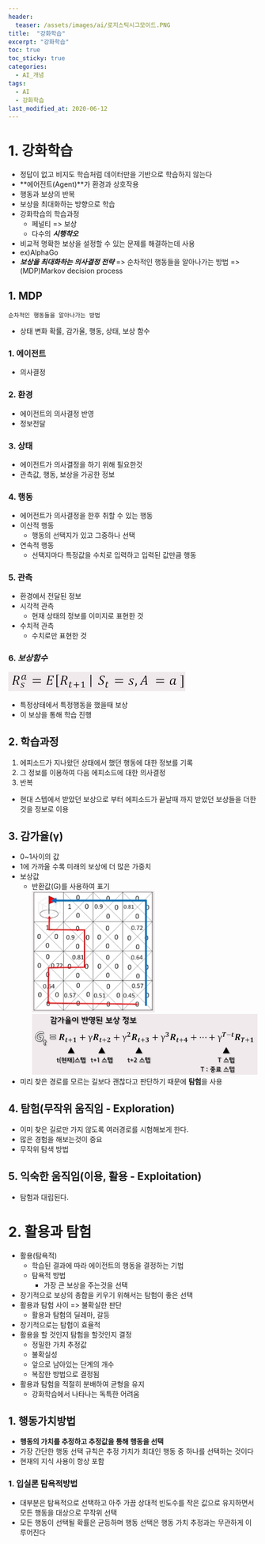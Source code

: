 ```yaml
---
header:
  teaser: /assets/images/ai/로지스틱시그모이드.PNG
title:  "강화학습"
excerpt: "강화학습"
toc: true
toc_sticky: true
categories:
  - AI_개념
tags:
  - AI
  - 강화학습
last_modified_at: 2020-06-12
---
```


# 1. 강화학습 
* 정답이 없고 비지도 학습처럼 데이터만을 기반으로 학습하지 않는다
* **에어전트(Agent)**가 환경과 상호작용 
* 행동과 보상의 반복 
* 보상을 최대화하는 방향으로 학습
* 강화학습의 학습과정
  * 페널티 => 보상
  * 다수의 ***시행착오***
* 비교적 명확한 보상을 설정할 수 있는 문제를 해결하는데 사용
* ex)AlphaGo
* ***보상을 최대화하는 의사결정 전략*** => 순차적인 행동들을 알아나가는 방법 => (MDP)Markov decision process

## 1. MDP 
  
    순차적인 행동들을 알아나가는 방법
    
* 상태 변화 확률, 감가율, 행동, 상태, 보상 함수

### 1. 에이전트
* 의사결정
  
### 2. 환경 
* 에이전트의 의사결정 반영
* 정보전달
  
### 3. 상태
* 에이전트가 의사결정을 하기 위해 필요한것
* 관측값, 행동, 보상을 가공한 정보
  
### 4. 행동
* 에어전트가 의사결정을 한후 취할 수 있는 행동
* 이산적 행동
  * 행동의 선택지가 있고 그중하나 선택
* 연속적 행동
  * 선택지마다 특정값을 수치로 입력하고 입력된 값만큼 행동
    
### 5. 관측
* 환경에서 전달된 정보
* 시각적 관측
  * 현재 상태의 정보를 이미지로 표현한 것
* 수치적 관측
  * 수치로만 표현한 것
    
### 6. ***보상함수***
![보상함수](/assets/images/ai/보상함수.PNG)  
* 특정상태에서 특정행동을 했을때 보상 
* 이 보상을 통해 학습 진행
  
## 2. 학습과정
1. 에피소드가 지나왔던 상태에서 했던 행동에 대한 정보를 기록   
2. 그 정보를 이용하여 다음 에피소드에 대한 의사결정 
3. 반복  

* 현대 스텝에서 받았던 보상으로 부터 에피소드가 끝날때 까지 받았던 보상들을 더한 것을 정보로 이용

## 3. 감가율(γ)
* 0~1사이의 값
* 1에 가까울 수록 미래의 보상에 더 많은 가중치
* 보상값  
  * 반환값(G)를 사용하여 표기  
  ![반환값](/assets/images/ai/반환값.PNG)   
  ![보상값](/assets/images/ai/보상값.PNG)  
* 미리 찾은 경로를 모르는 길보다 괜찮다고 판단하기 때문에 **탐험**을 사용
  
## 4. 탐험(무작위 움직임 - Exploration)
* 이미 찾은 길로만 가지 않도록 여러경로를 시험해보게 한다.
* 많은 경험을 해보는것이 중요
* 무작위 탐색 방법

## 5. 익숙한 움직임(이용, 활용 - Exploitation)
* 탐험과 대립된다.
  
# 2. 활용과 탐험
* 활용(탐욕적)
  * 학습된 결과에 따라 에이전트의 행동을 결정하는 기법
  * 탐욕적 방법
    * 가장 큰 보상을 주는것을 선택
* 장기적으로 보상의 총합을 키우기 위해서는 탐험이 좋은 선택
* 활용과 탐험 사이 => 불확실한 판단
  * 활용과 탐험의 딜레마, 갈등
* 장기적으로는 탐험이 효율적
* 활용을 할 것인지 탐험을 할것인지 결정
  * 정밀한 가치 추정값
  * 불확실성
  * 앞으로 남아있는 단계의 개수
  * 복잡한 방법으로 결정됨
* 활용과 탐험을 적절히 분배하여 균형을 유지
  * 강화학습에서 나타나는 독특한 어려움
    
## 1. 행동가치방법
* **행동의 가치를 추정하고 추정값을 통해 행동을 선택**
* 가장 간단한 행동 선택 규칙은 추정 가치가 최대인 행동 중 하나를 선택하는 것이다
* 현재의 지식 사용이 항상 포함
  
### 1. 입실론 탐욕적방법
* 대부분은 탐욕적으로 선택하고 아주 가끔 상대적 빈도수를 작은 값으로 유지하면서
  모든 행동을 대상으로 무작위 선택
* 모든 행동이 선택될 확률은 균등하며 행동 선택은 행동 가치 추정과는 무관하게 이루어진다

